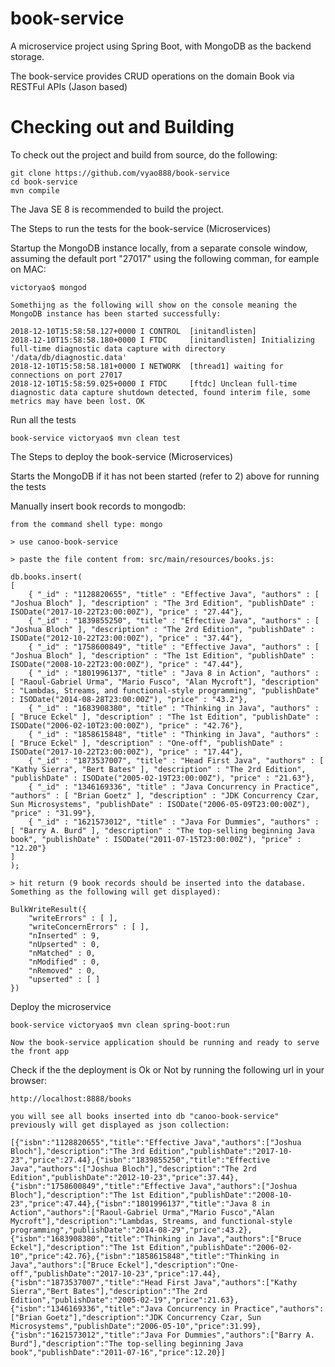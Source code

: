 # book-service
A microservice project using Spring Boot, with MongoDB as the backend storage.

The book-service provides CRUD operations on the domain Book via RESTFul APIs (Jason based)

# Checking out and Building

To check out the project and build from source, do the following:

    git clone https://github.com/vyao888/book-service
    cd book-service
    mvn compile

The Java SE 8 is recommended to build the project.

The Steps to run the tests for the book-service (Microservices)

Startup the MongoDB instance locally, from a separate console window, assuming the default port "27017" using the following comman, for eample on MAC:

    victoryao$ mongod

    Somethijng as the following will show on the console meaning the MongoDB instance has been started successfully:

    2018-12-10T15:58:58.127+0000 I CONTROL  [initandlisten]
    2018-12-10T15:58:58.180+0000 I FTDC     [initandlisten] Initializing full-time diagnostic data capture with directory '/data/db/diagnostic.data'
    2018-12-10T15:58:58.181+0000 I NETWORK  [thread1] waiting for connections on port 27017
    2018-12-10T15:58:59.025+0000 I FTDC     [ftdc] Unclean full-time diagnostic data capture shutdown detected, found interim file, some metrics may have been lost. OK


Run all the tests


    book-service victoryao$ mvn clean test


The Steps to deploy the book-service (Microservices)

Starts the MongoDB if it has not been started (refer to 2) above for running the tests

Manually insert book records to mongodb:

    from the command shell type: mongo

    > use canoo-book-service

    > paste the file content from: src/main/resources/books.js:

    db.books.insert(
    [
        { "_id" : "1128820655", "title" : "Effective Java", "authors" : [ "Joshua Bloch" ], "description" : "The 3rd Edition", "publishDate" : ISODate("2017-10-22T23:00:00Z"), "price" : "27.44"},
        { "_id" : "1839855250", "title" : "Effective Java", "authors" : [ "Joshua Bloch" ], "description" : "The 2rd Edition", "publishDate" : ISODate("2012-10-22T23:00:00Z"), "price" : "37.44"},
        { "_id" : "1758600849", "title" : "Effective Java", "authors" : [ "Joshua Bloch" ], "description" : "The 1st Edition", "publishDate" : ISODate("2008-10-22T23:00:00Z"), "price" : "47.44"},
        { "_id" : "1801996137", "title" : "Java 8 in Action", "authors" : [ "Raoul-Gabriel Urma", "Mario Fusco", "Alan Mycroft"], "description" : "Lambdas, Streams, and functional-style programming", "publishDate" : ISODate("2014-08-28T23:00:00Z"), "price" : "43.2"},
        { "_id" : "1683908380", "title" : "Thinking in Java", "authors" : [ "Bruce Eckel" ], "description" : "The 1st Edition", "publishDate" : ISODate("2006-02-10T23:00:00Z"), "price" : "42.76"},
        { "_id" : "1858615848", "title" : "Thinking in Java", "authors" : [ "Bruce Eckel" ], "description" : "One-off", "publishDate" : ISODate("2017-10-22T23:00:00Z"), "price" : "17.44"},
        { "_id" : "1873537007", "title" : "Head First Java", "authors" : [ "Kathy Sierra", "Bert Bates" ], "description" : "The 2rd Edition", "publishDate" : ISODate("2005-02-19T23:00:00Z"), "price" : "21.63"},
        { "_id" : "1346169336", "title" : "Java Concurrency in Practice", "authors" : [ "Brian Goetz" ], "description" : "JDK Concurrency Czar, Sun Microsystems", "publishDate" : ISODate("2006-05-09T23:00:00Z"), "price" : "31.99"},
        { "_id" : "1621573012", "title" : "Java For Dummies", "authors" : [ "Barry A. Burd" ], "description" : "The top-selling beginning Java book", "publishDate" : ISODate("2011-07-15T23:00:00Z"), "price" : "12.20"}
    ]
    );

    > hit return (9 book records should be inserted into the database. Something as the following will get displayed):

    BulkWriteResult({
    	"writeErrors" : [ ],
    	"writeConcernErrors" : [ ],
    	"nInserted" : 9,
    	"nUpserted" : 0,
    	"nMatched" : 0,
    	"nModified" : 0,
    	"nRemoved" : 0,
    	"upserted" : [ ]
    })


Deploy the microservice

    book-service victoryao$ mvn clean spring-boot:run

    Now the book-service application should be running and ready to serve the front app

Check if the the deployment is Ok or Not by running the following url in your browser:

    http://localhost:8888/books

    you will see all books inserted into db "canoo-book-service" previously will get displayed as json collection:

    [{"isbn":"1128820655","title":"Effective Java","authors":["Joshua Bloch"],"description":"The 3rd Edition","publishDate":"2017-10-23","price":27.44},{"isbn":"1839855250","title":"Effective Java","authors":["Joshua Bloch"],"description":"The 2rd Edition","publishDate":"2012-10-23","price":37.44},{"isbn":"1758600849","title":"Effective Java","authors":["Joshua Bloch"],"description":"The 1st Edition","publishDate":"2008-10-23","price":47.44},{"isbn":"1801996137","title":"Java 8 in Action","authors":["Raoul-Gabriel Urma","Mario Fusco","Alan Mycroft"],"description":"Lambdas, Streams, and functional-style programming","publishDate":"2014-08-29","price":43.2},{"isbn":"1683908380","title":"Thinking in Java","authors":["Bruce Eckel"],"description":"The 1st Edition","publishDate":"2006-02-10","price":42.76},{"isbn":"1858615848","title":"Thinking in Java","authors":["Bruce Eckel"],"description":"One-off","publishDate":"2017-10-23","price":17.44},{"isbn":"1873537007","title":"Head First Java","authors":["Kathy Sierra","Bert Bates"],"description":"The 2rd Edition","publishDate":"2005-02-19","price":21.63},{"isbn":"1346169336","title":"Java Concurrency in Practice","authors":["Brian Goetz"],"description":"JDK Concurrency Czar, Sun Microsystems","publishDate":"2006-05-10","price":31.99},{"isbn":"1621573012","title":"Java For Dummies","authors":["Barry A. Burd"],"description":"The top-selling beginning Java book","publishDate":"2011-07-16","price":12.20}]






